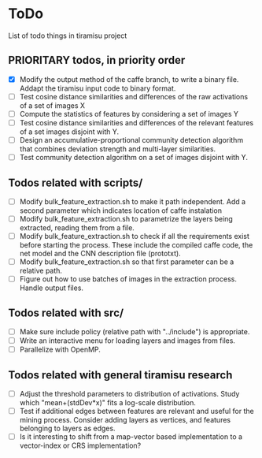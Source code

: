 # ToDo

List of todo things in tiramisu project

## PRIORITARY todos, in priority order

- [x] Modify the output method of the caffe branch, to write a binary file. Addapt the tiramisu input code to binary format.
- [ ] Test cosine distance similarities and differences of the raw activations of a set of images X
- [ ] Compute the statistics of features by considering a set of images Y
- [ ] Test cosine distance similarities and differences of the relevant features of a set images disjoint with Y.
- [ ] Design an accumulative-proportional community detection algorithm that combines deviation strength and multi-layer similarities.
- [ ] Test community detection algorithm on a set of images disjoint with Y.

## Todos related with scripts/

- [ ] Modify bulk_feature_extraction.sh to make it path independent. Add a second parameter which indicates location of caffe instalation
- [ ] Modify bulk_feature_extraction.sh to parametrize the layers being extracted, reading them from a file.
- [ ] Modify bulk_feature_extraction.sh to check if all the requirements exist before starting the process. These include the compiled caffe code, the net model and the CNN description file (prototxt).
- [ ] Modify bulk_feature_extraction.sh so that first parameter can be a relative path.
- [ ] Figure out how to use batches of images in the extraction process. Handle output files.

## Todos related with src/

- [ ] Make sure include policy (relative path with "../include") is appropriate.
- [ ] Write an interactive menu for loading layers and images from files.
- [ ] Parallelize with OpenMP.

## Todos related with general tiramisu research

- [ ] Adjust the threshold parameters to distribution of activations. Study which "mean+(stdDev*x)" fits a log-scale distribution.
- [ ] Test if additional edges between features are relevant and useful for the mining process. Consider adding layers as vertices, and features belonging to layers as edges.
- [ ] Is it interesting to shift from a map-vector based implementation to a vector-index or CRS implementation?
